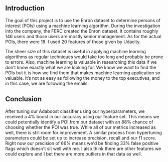 ## Introduction

The goal of this project is to use the Enron dataset to determine persons of interest (POIs) using a machine learning algorithm. During the investigation into the company, the FERC created the Enron dataset. It contains roughly 146 users and those users are mostly senior management. As for the actual POIs, there were 18. I used 20 features of those given by Udacity.

The sheer size of this dataset is useful in applying machine learning algorithms as regular techniques would take too long and probably be prone to errors. Also, machine learning is valuable in researching this data if we don’t know exactly what we are looking for. We know we want to find the POIs but it is how we find them that makes machine learning application so valuable. It’s not as easy as following the money to the top executives, and in this case, we are following the emails.

## Conclusion

After tuning our Adaboost classifier using our hyperparameters, we received a 4% boost in our accuracy using our feature set. This means we could potentially identify a POI from our dataset with an 88% chance of choosing whether the POI was true. While all of our metrics increased as well, there is still room for improvement. A similar process from hypertuning parameters could be set up to increase precision, recall and our f1 score. Right now our precision of 66% means we'd be finding 33% false positive flags which doesn't sit well with me. I also think there are other features we could explore and I bet there are more outliers in that data as well.
